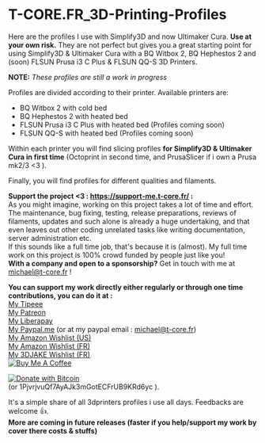 # T-CORE.FR_3D-Printing-Profiles
Here are the profiles I use with Simplify3D and now Ultimaker Cura. **Use at your own risk.**
They are not perfect but gives you a great starting point for using Simplify3D & Ultimaker Cura with a BQ Witbox 2, BQ Hephestos 2 and (soon) FLSUN Prusa i3 C Plus & FLSUN QQ-S 3D Printers.

**NOTE:** *These profiles are still a work in progress*

Profiles are divided according to their printer. Available printers are:
* BQ Witbox 2 with cold bed
* BQ Hephestos 2 with heated bed
* FLSUN Prusa i3 C Plus with heated bed (Profiles coming soon)
* FLSUN QQ-S with heated bed (Profiles coming soon)


Within each printer you will find slicing profiles **for Simplify3D & Ultimaker Cura in first time** (Octoprint in second time, and PrusaSlicer if i own a Prusa mk2/3 <3 ).

Finally, you will find profiles for different qualities and filaments.

**Support the project <3 : https://support-me.t-core.fr/ :**<br>
As you might imagine, working on this project takes a lot of time and effort. The maintenance, bug fixing, testing, release preparations, reviews of filaments, updates and such alone is already a huge undertaking, and that even leaves out other coding unrelated tasks like writing documentation, server administration etc.<br>
If this sounds like a full time job, that's because it is (almost). My full time work on this project is 100% crowd funded by people just like you!<br>
**With a company and open to a sponsorship?** Get in touch with me at michael@t-core.fr ! 

**You can support my work directly either regularly or through one time contributions, you can do it at :**<br>
[My Tipeee](https://www.tipeee.com/torvast)<br>
[My Patreon](https://www.patreon.com/torvast)<br>
[My Liberapay](https://liberapay.com/Torvast/donate)<br>
[My Paypal.me](https://www.paypal.me/Torvast) (or at my paypal email : michael@t-core.fr)<br>
[My Amazon Wishlist (US)](https://amzn.to/2roSVwZ)<br>
[My Amazon Wishlist (FR)](https://amzn.to/2GFwbD3)<br>
[My 3DJAKE Wishlist (FR)](https://www.3djake.fr/liste-de-souhaits/4JH274LUJNSQP)<br>
<a href="https://www.buymeacoffee.com/torvast" target="_blank"><img src="https://www.buymeacoffee.com/assets/img/custom_images/black_img.png" alt="Buy Me A Coffee" style="height: auto !important;width: auto !important;" ></a>

<a href="https://www.blockchain.com/btc/address/1PjvrjvuQf7AyAJk3mGotECFrUB9KRd6yc" target="_blank"><img src="https://support-me.t-core.fr/BTC.png" alt="Donate with Bitcoin" ></a><br> (or 1PjvrjvuQf7AyAJk3mGotECFrUB9KRd6yc ).

It's a simple share of all 3dprinters profiles i use all days. Feedbacks are welcome 👍.<br>
**More are coming in future releases (faster if you help/support my work by cover there costs & stuffs)**
